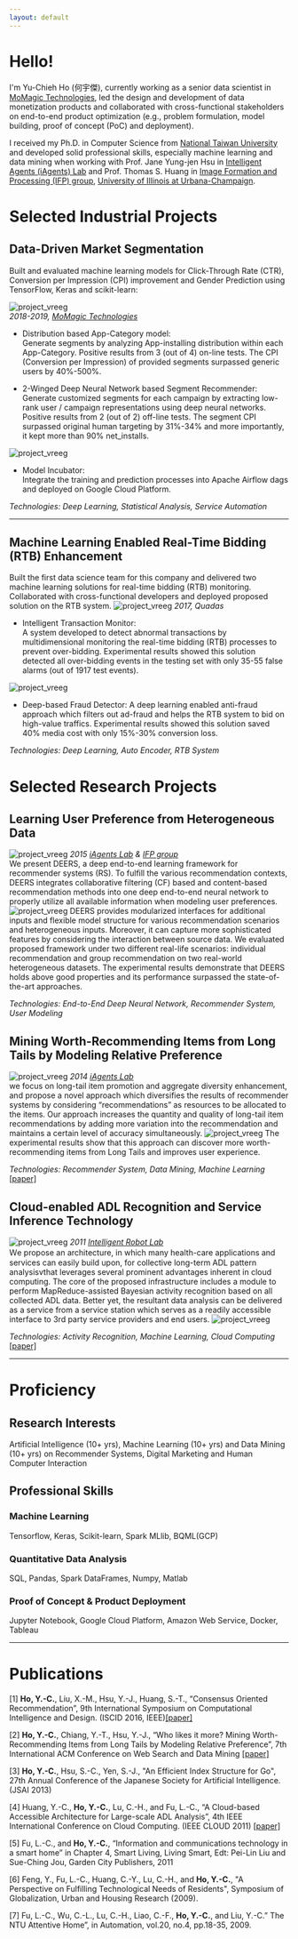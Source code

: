 ```yaml
---
layout: default
---
```


# Hello!
I'm Yu-Chieh Ho (何宇傑), currently working as a senior data scientist in [MoMagic Technologies](https://www.momagic.com/), led the design and development of data monetization products and collaborated with cross-functional stakeholders on end-to-end product optimization (e.g., problem formulation, model building, proof of concept (PoC) and deployment). 

I received my Ph.D. in Computer Science from [National Taiwan University](https://www.ntu.edu.tw/) and developed solid professional skills, especially machine learning and data mining when working with Prof. Jane Yung-jen Hsu in [Intelligent Agents (iAgents) Lab](https://iagentntu.github.io/) and Prof. Thomas S.
Huang in [Image Formation and Processing (IFP) group](https://ifp-uiuc.github.io/), [University of Illinois at Urbana-Champaign](https://illinois.edu/).

# Selected Industrial Projects
## Data-Driven Market Segmentation
Built and evaluated machine learning models for Click-Through Rate (CTR), Conversion per Impression (CPI) improvement and Gender Prediction using TensorFlow, Keras and scikit-learn:  

![project_vreeg](assets/img/pro_Market_Segmentation.png)  
_2018-2019, [MoMagic Technologies](https://www.momagic.com/)_

- Distribution based App-Category model:  
Generate segments by analyzing App-installing distribution within each App-Category. Positive results from 3 (out of 4) on-line tests. The CPI (Conversion per Impression) of provided segments surpassed generic users by 40%-500%.

- 2-Winged Deep Neural Network based Segment Recommender:  
Generate customized segments for each campaign by extracting low-rank user / campaign representations using deep neural networks. Positive results from 2 (out of 2) off-line tests. The segment CPI surpassed original human targeting by 31%-34% and more importantly, it kept more than 90% net_installs.

![project_vreeg](assets/img/model_incubator.png)
- Model Incubator:  
  Integrate the training and prediction processes into Apache Airflow dags and deployed on Google Cloud Platform.

_Technologies: Deep Learning, Statistical Analysis, Service Automation_

******

## Machine Learning Enabled Real-Time Bidding (RTB) Enhancement
Built the first data science team for this company and delivered two machine learning solutions 
for real-time bidding (RTB) monitoring. Collaborated with cross-functional developers and 
deployed proposed solution on the RTB system.
![project_vreeg](assets/img/pro_itm.png)
_2017, Quadas_
- Intelligent Transaction Monitor:   
A system developed to detect abnormal 
transactions by multidimensional monitoring 
the real-time bidding (RTB) processes to prevent 
over-bidding. Experimental results showed this 
solution detected all over-bidding events in the 
testing set with only 35-55 false alarms 
(out of 1917 test events). 

![project_vreeg](assets/img/pro_fraud_detect.png)
- Deep-based Fraud Detector: 
A deep learning enabled anti-fraud approach which filters out ad-fraud and helps the RTB system 
to bid on high-value traffics. Experimental results showed this solution saved 40% media cost with 
only 15%-30% conversion loss. 

_Technologies: Deep Learning, Auto Encoder, RTB System_

# Selected Research Projects
## Learning User Preference from Heterogeneous Data 
![project_vreeg](assets/img/e2e_dnn_rec.png)
_2015 [iAgents Lab](https://iagentntu.github.io/) & [IFP group](https://ifp-uiuc.github.io/)_  
We present DEERS, a deep end-to-end learning framework for recommender systems (RS). 
To fulfill the various recommendation contexts, DEERS integrates collaborative filtering (CF) 
based and content-based recommendation methods into one deep end-to-end neural network to properly 
utilize all available information when modeling user preferences.
![project_vreeg](assets/img/individual_rec_exp.jpg)
DEERS provides modularized interfaces for additional inputs and flexible model structure for various 
recommendation scenarios and heterogeneous inputs. Moreover, it can capture more sophisticated features 
by considering the interaction between source data. We evaluated proposed framework under two different 
real-life scenarios:  individual recommendation and group recommendation on two real-world heterogeneous 
datasets. The experimental results demonstrate that DEERS holds above good properties and its performance 
surpassed the state-of-the-art approaches. 

_Technologies: End-to-End Deep Neural Network, Recommender System, User Modeling_

## Mining Worth-Recommending Items from Long Tails by Modeling Relative Preference
![project_vreeg](assets/img/wsdm_approach.png)
_2014 [iAgents Lab](https://iagentntu.github.io/)_  
we focus on long-tail item promotion and aggregate diversity enhancement, and propose a novel approach 
which diversifies the results of recommender systems by considering “recommendations” as resources to be 
allocated to the items. Our approach increases the quantity and quality of long-tail item recommendations 
by adding more variation into the recommendation and maintains a certain level of accuracy simultaneously. 
![project_vreeg](assets/img/wsdm_exp.png)
The experimental results show that this approach can discover more worth- recommending items from Long Tails and improves user experience.

_Technologies: Recommender System, Data Mining, Machine Learning_
[[paper]](https://dl.acm.org/doi/10.1145/2556195.2566589)

## Cloud-enabled ADL Recognition and Service Inference Technology
![project_vreeg](assets/img/cloud_ar.png)
_2011 [Intelligent Robot Lab](https://robotlab.csie.ntu.edu.tw/member)_  
Ｗe propose an architecture, in which many health-care applications and services can easily
build upon, for collective long-term ADL pattern analysisvthat leverages several prominent advantages inherent in
cloud computing. The core of the proposed infrastructure includes a module to perform MapReduce-assisted
Bayesian activity recognition based on all collected ADL data. Better yet, the resultant data analysis can be delivered
as a service from a service station which serves as a readily accessible interface to 3rd party service providers and end users. 
![project_vreeg](assets/img/cloud_ar_2.png)

_Technologies: Activity Recognition, Machine Learning, Cloud Computing_
[[paper]](https://ieeexplore.ieee.org/document/6008766)

******
<!---
# Strategy Planning
## Smart Logistic Pre-selling SpiceJet (India Airline)
![project_vreeg](assets/img/spicejet_KPI_mind_map.jpg)
_2019, [MoMagic Technologies](https://www.momagic.com/)_

Background & Challenge:


******

## Cross-Regional Solution Evaluation 
![project_vreeg](assets/img/a1_a2_model.png)

- Background: Few Repeated users and no Real-time bidding system

- Solution 

- Communication 

![project_vreeg](assets/img/a1_a2_exp_2.png)
![project_vreeg](assets/img/a1_a2_exp_1.png)
_2015 - 2017, Chiao Tung University, [Graphics and Perception Lab](https://gpl.cs.nctu.edu.tw)_

We designed an online learning website with an interactive commenting system and prototyped interface to visualize comments with topic and sentiment analysis. Usability testing and factorial experiment with learners and instructors was conducted to evaluate the effect and desired benefits of our systems. We reported the evaluation result in both qualitatively and quantitatively fashions.

_Technologies: Online Learning, Visualization, Usability Testing, Statistical Analysis_

-->
# Proficiency
## Research Interests
Artificial Intelligence (10+ yrs), Machine Learning (10+ yrs) and Data Mining (10+ yrs) on
Recommender Systems, Digital Marketing and Human Computer Interaction


## Professional Skills
### Machine Learning 
Tensorflow, Keras, Scikit-learn, Spark MLlib, BQML(GCP) 
### Quantitative Data Analysis
SQL, Pandas, Spark DataFrames, Numpy, Matlab
### Proof of Concept & Product Deployment 
Jupyter Notebook, Google Cloud Platform, Amazon Web Service, Docker, Tableau 

*****
# Publications
[1] **Ho, Y.-C.**, Liu, X.-M., Hsu, Y.-J., Huang, S.-T., “Consensus Oriented Recommendation”, 9th International Symposium on Computational Intelligence and Design.  (ISCID 2016, IEEE)[[paper]](https://ieeexplore.ieee.org/document/7830348)  
       
[2] **Ho, Y.-C.**, Chiang, Y.-T., Hsu, Y.-J., “Who likes it more? Mining Worth-Recommending Items from Long Tails by Modeling Relative Preference”, 7th International ACM Conference on Web Search and Data Mining [[paper]](https://dl.acm.org/doi/10.1145/2556195.2566589)

[3] **Ho, Y.-C.**, Hsu, S.-C., Yen, S.-J., "An Efficient Index Structure for Go", 27th Annual Conference of the Japanese Society for Artificial Intelligence. (JSAI 2013)

[4] Huang, Y.-C., **Ho, Y.-C.**, Lu, C.-H., and Fu, L.-C., “A Cloud-based Accessible Architecture for Large-scale ADL Analysis”, 4th IEEE International Conference on Cloud Computing. (IEEE CLOUD 2011) [[paper]](https://ieeexplore.ieee.org/document/6008766)

[5] Fu, L.-C., and **Ho, Y.-C.**, “Information and communications technology in a smart home” in Chapter 4, Smart Living, Living Smart, Edt: Pei-Lin Liu and Sue-Ching Jou, Garden City Publishers, 2011 

[6] Feng, Y., Fu, L.-C., Huang, C.-Y., Lu, C.-H., and **Ho, Y.-C.**, "A Perspective on Fulfilling Technological Needs of Residents", Symposium of Globalization, Urban and Housing Research (2009). 

[7] Fu, L.-C., Wu, C.-L., Lu, C.-H., Liao, C.-F., **Ho, Y.-C.**, and Liu, Y.-C.” The NTU Attentive Home”, in Automation, vol.20, no.4, pp.18-35, 2009.

<!---
[8] Yen, S.-J., Yang, T.-N., Lee, C.-J., and **Ho, Y.-C.**, “Information Retrieval in Go Game Records”, Workshop on the Sciences of the Artificial 2005 (WCB 2005) 
-->